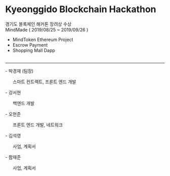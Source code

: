 # Kyeonggido Blockchain Hackathon
경기도 블록체인 해커톤 장려상 수상 <br>
MindMade ( 2019/08/25 ~ 2019/09/26 )
 - MindToken Ethereum Project
 - Escrow Payment
 - Shopping Mall Dapp <br><br>
<hr>
- 박경재 (팀장)
<ol> 스마트 컨트랙트, 프론트 엔드 개발</ol>
- 강서현 
<ol> 백엔드 개발</ol>
- 오현준
<ol>프론트 엔드 개발, 네트워크</ol>
- 김석영
<ol>사업, 계획서</ol>
- 함재준
<ol>사업, 계획서</ol>
